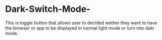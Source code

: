# Dark-Switch-Mode-

This is toggle button that allows user to decided wether they want to have the browser or app to be displayed in normal light mode or turn into dakr mode.
